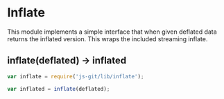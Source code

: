 # Inflate

This module implements a simple interface that when given deflated data returns the inflated version.
This wraps the included streaming inflate.

## inflate(deflated) -> inflated

```js
var inflate = require('js-git/lib/inflate');

var inflated = inflate(deflated);
```
